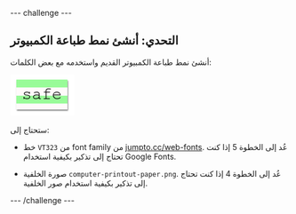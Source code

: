 --- challenge ---
## التحدي: أنشئ نمط طباعة الكمبيوتر

أنشئ نمط طباعة الكمبيوتر القديم واستخدمه مع بعض الكلمات:

![screenshot](images/letter-fonts-printout.png)

ستحتاج إلى:

+ خط `VT323` من font family من <a href="http://jumpto.cc/web-fonts" target="_blank">jumpto.cc/web-fonts</a>. عُد إلى الخطوة 5 إذا كنت تحتاج إلى تذكير بكيفية استخدام Google Fonts. 

+ صورة الخلفية `computer-printout-paper.png`. عُد إلى الخطوة 4 إذا كنت تحتاج إلى تذكير بكيفية استخدام صور الخلفية. 	


--- /challenge ---